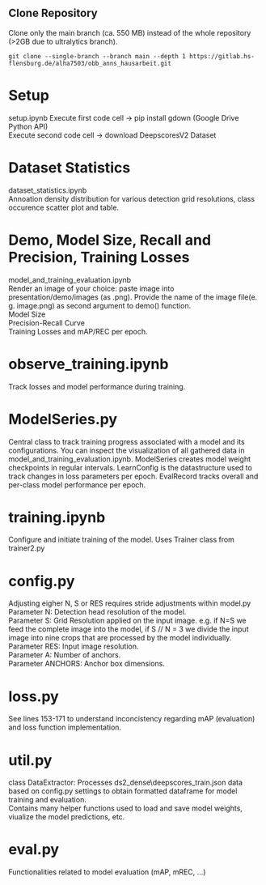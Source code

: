 
## Clone Repository
Clone only the main branch (ca. 550 MB) instead of the whole repository (>2GB due to ultralytics branch).
```
git clone --single-branch --branch main --depth 1 https://gitlab.hs-flensburg.de/alha7503/obb_anns_hausarbeit.git
```
# Setup
setup.ipynb
Execute first code cell -> pip install gdown (Google Drive Python API)  
Execute second code cell -> download DeepscoresV2 Dataset  

# Dataset Statistics
dataset_statistics.ipynb   
Annoation density distribution for various detection grid resolutions, class occurence scatter plot and table.   

# Demo, Model Size, Recall and Precision, Training Losses
model_and_training_evaluation.ipynb  
Render an image of your choice: paste image into presentation/demo/images (as .png). Provide the name of the image file(e. g. image.png) as second argument to demo() function.  
Model Size  
Precision-Recall Curve  
Training Losses and mAP/REC per epoch.

# observe_training.ipynb
Track losses and model performance during training.  

# ModelSeries.py
Central class to track training progress associated with a model and its configurations. You can inspect the visualization of all gathered data in model_and_training_evaluation.ipynb. ModelSeries creates model weight checkpoints in regular intervals. LearnConfig is the datastructure used to track changes in loss parameters per epoch. EvalRecord tracks overall and per-class model performance per epoch.  

# training.ipynb
Configure and initiate training of the model. Uses Trainer class from trainer2.py  

# config.py
Adjusting eigher N, S or RES requires stride adjustments within model.py  
Parameter N: Detection head resolution of the model.  
Parameter S: Grid Resolution applied on the input image. e.g. if N=S we feed the complete image into the model, if S // N = 3 we divide the input image  into nine crops that are processed by the model individually.  
Parameter RES: Input image resolution.  
Parameter A: Number of anchors.  
Parameter ANCHORS: Anchor box dimensions.  

# loss.py
See lines 153-171 to understand inconcistency regarding mAP (evaluation) and loss function implementation.  

# util.py
class DataExtractor: Processes ds2_dense\deepscores_train.json data based on config.py settings to obtain formatted dataframe for model training and evaluation.  
Contains many helper functions used to load and save model weights, viualize the model predictions, etc.  

# eval.py
Functionalities related to model evaluation (mAP, mREC, ...)  



